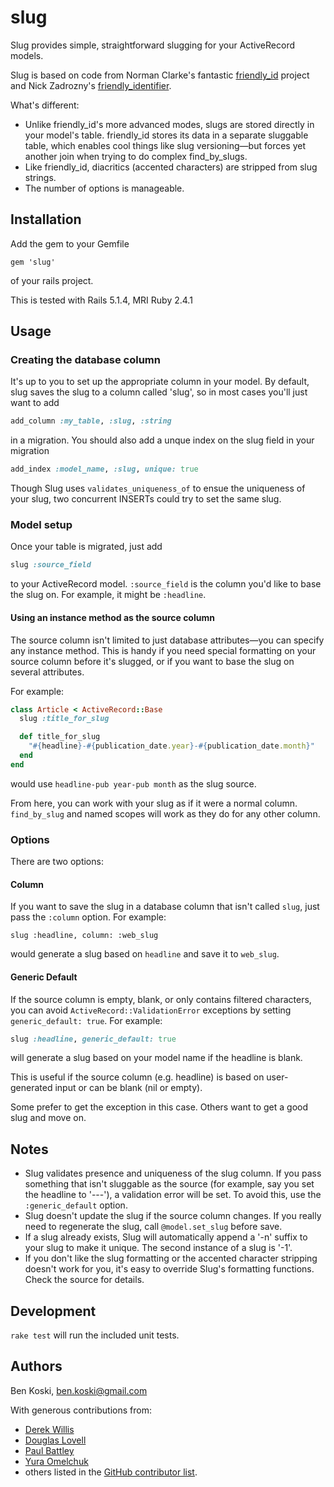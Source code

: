 # slug

Slug provides simple, straightforward slugging for your ActiveRecord models.

Slug is based on code from Norman Clarke's fantastic [friendly_id](https://github.com/norman/friendly_id) project and Nick Zadrozny's [friendly_identifier](http://code.google.com/p/friendly-identifier/).

What's different:

  * Unlike friendly_id's more advanced modes, slugs are stored directly in your model's table.  friendly_id stores its data in a separate sluggable table, which enables cool things like slug versioning—but forces yet another join when trying to do complex find_by_slugs.
  * Like friendly_id, diacritics (accented characters) are stripped from slug strings.
  * The number of options is manageable.

## Installation

Add the gem to your Gemfile

```
gem 'slug'
```

of your rails project.

This is tested with Rails 5.1.4, MRI Ruby 2.4.1

## Usage

### Creating the database column

It's up to you to set up the appropriate column in your model.  By default, slug saves the slug to a column called 'slug', so in most cases you'll just want to add

```ruby
add_column :my_table, :slug, :string
```

in a migration.  You should also add a unque index on the slug field in your migration

```ruby
add_index :model_name, :slug, unique: true
```

Though Slug uses `validates_uniqueness_of` to ensue the uniqueness of your slug, two concurrent INSERTs could try to set the same slug.

### Model setup

Once your table is migrated, just add

```ruby
slug :source_field
```

to your ActiveRecord model.  `:source_field` is the column you'd like to base the slug on.  For example, it might be `:headline`.

#### Using an instance method as the source column

The source column isn't limited to just database attributes—you can specify any instance method.  This is handy if you need special formatting on your source column before it's slugged, or if you want to base the slug on several attributes.

For example:

```ruby
class Article < ActiveRecord::Base
  slug :title_for_slug

  def title_for_slug
    "#{headline}-#{publication_date.year}-#{publication_date.month}"
  end
end
```

would use `headline-pub year-pub month` as the slug source.

From here, you can work with your slug as if it were a normal column.  `find_by_slug` and named scopes will work as they do for any other column.

### Options

There are two options:

#### Column

If you want to save the slug in a database column that isn't called
`slug`, just pass the `:column` option. For example:

```
slug :headline, column: :web_slug
```

would generate a slug based on `headline` and save it to `web_slug`.

#### Generic Default

If the source column is empty, blank, or only contains filtered
characters, you can avoid `ActiveRecord::ValidationError` exceptions
by setting `generic_default: true`. For example:

```ruby
slug :headline, generic_default: true
```

will generate a slug based on your model name if the headline is blank.

This is useful if the source column (e.g. headline) is based on user-generated
input or can be blank (nil or empty).

Some prefer to get the exception in this case. Others want to get a good
slug and move on.

## Notes

  * Slug validates presence and uniqueness of the slug column.  If you pass something that isn't sluggable as the source (for example, say you set the headline to '---'), a validation error will be set. To avoid this, use the `:generic_default` option.
  * Slug doesn't update the slug if the source column changes.  If you really need to regenerate the slug, call `@model.set_slug` before save.
  * If a slug already exists, Slug will automatically append a '-n' suffix to your slug to make it unique.  The second instance of a slug is '-1'.
  * If you don't like the slug formatting or the accented character stripping doesn't work for you, it's easy to override Slug's formatting functions. Check the source for details.

## Development

`rake test` will run the included unit tests.

## Authors

Ben Koski, ben.koski@gmail.com

With generous contributions from:
 * [Derek Willis](http://thescoop.org/)
 * [Douglas Lovell](https://github.com/wbreeze)
 * [Paul Battley](https://github.com/threedaymonk)
 * [Yura Omelchuk](https://github.com/jurgens)
 * others listed in the
[GitHub contributor list](https://github.com/bkoski/slug/graphs/contributors).
